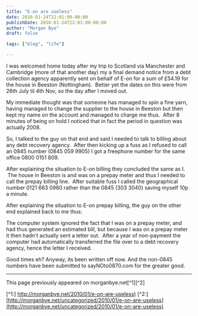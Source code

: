 ```yaml
---
title: "E-on are useless"
date: 2010-01-24T22:01:00-00:00
publishDate: 2010-01-24T22:01:00-00:00
author: "Morgan Bye"
draft: false

tags: ["blog", "life"]

---
```


I was welcomed home today after my trip to Scotland via Manchester and Cambridge (more of that another day) my a final demand notice from a debt collection agency apparently sent on behalf of E-on for a sum of £54.19 for the house in Beeston (Nottingham).  Better yet the dates on this were from 26th July til 4th Nov, so the day after I moved out.

My immediate thought was that someone has managed to spin a fine yarn, having managed to change the supplier to the house in Beeston but then kept my name on the account and managed to charge me thus.  After 8 minutes of being on hold I noticed that in fact the period in question was actually 2008.

So, I talked to the guy on that end and said I needed to talk to billing about any debt recovery agency.  After then kicking up a fuss as I refused to call an 0845 number (0845 059 9905) I got a freephone number for the same office 0800 0151 809.

After explaining the situation to E-on billing they concluded the same as I.  The house in Beeston is and was on a prepay meter and thus I needed to call the prepay billing line.  After suitable fuss I called the geographical number 0121 663 0960 rather than the 0845 (303 3040) saving myself 10p a minute.

After explaining the situation to E-on prepay billing, the guy on the other end explained back to me thus:

The computer system ignored the fact that I was on a prepay meter, and had thus generated an estimated bill, but because I was on a prepay meter it then hadn't actually sent a letter out.  After a year of non-payment the computer had automatically transferred the file over to a debt recovery agency, hence the letter I received.

Good times eh? Anyway, its been written off now. And the non-0845 numbers have been submitted to sayNOto0870.com for the greater good.


----
This page previously appeared on morganbye.net[^1][^2]

[^1:] [http://morganbye.net/2010/01/e-on-are-useless)](http://morganbye.net/2010/01/e-on-are-useless)
[^2:] [http://morganbye.net/uncategorized/2010/01/e-on-are-useless](http://morganbye.net/uncategorized/2010/01/e-on-are-useless)
